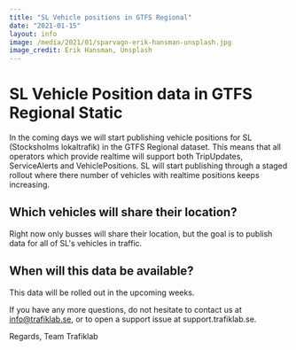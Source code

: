 ```yaml
---
title: "SL Vehicle positions in GTFS Regional"
date: "2021-01-15"
layout: info
image: /media/2021/01/sparvagn-erik-hansman-unsplash.jpg
image_credit: Erik Hansman, Unsplash
---
```


# SL Vehicle Position data in GTFS Regional Static

In the coming days we will start publishing vehicle positions for SL (Stocksholms lokaltrafik) in the GTFS Regional
dataset. This means that all operators which provide realtime will support both TripUpdates, ServiceAlerts and
VehiclePositions. SL will start publishing through a staged rollout where there number of vehicles with realtime
positions keeps increasing.

## Which vehicles will share their location?

Right now only busses will share their location, but the goal is to publish data for all of SL's vehicles in traffic.

## When will this data be available?

This data will be rolled out in the upcoming weeks.

If you have any more questions, do not hesitate to contact us at info@trafiklab.se, or to open a support issue at
support.trafiklab.se.

Regards, Team Trafiklab
